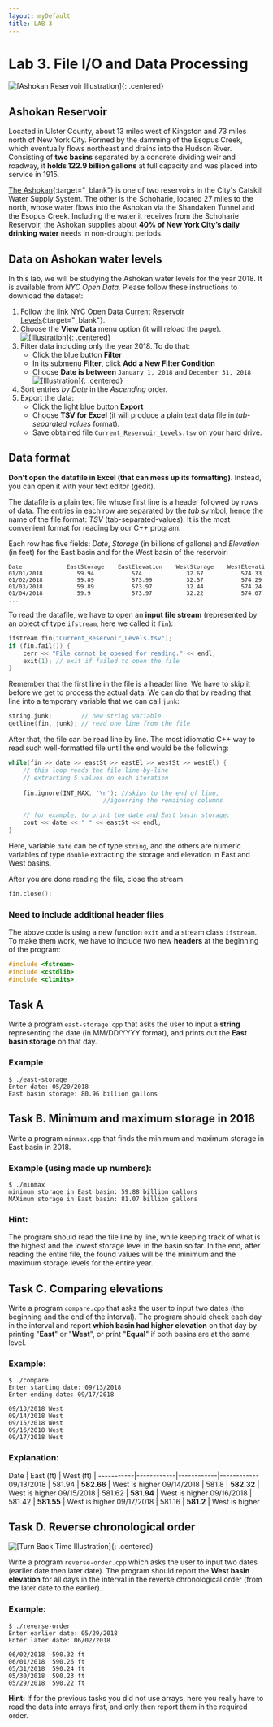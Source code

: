 ```yaml
---  
layout: myDefault  
title: LAB 3  
---      
```

# Lab 3. File I/O and Data Processing

![\[Ashokan Reservoir Illustration\]](https://i.imgur.com/u51pFWF.jpg){: .centered}

## Ashokan Reservoir

Located in Ulster County, about 13 miles west of Kingston and 73 miles north of New York City. 
Formed by the damming of the Esopus Creek, which eventually flows northeast and drains into the Hudson River. 
Consisting of **two basins** separated by a concrete dividing weir and roadway, it **holds 122.9 billion gallons** 
at full capacity and was placed into service in 1915.

[The Ashokan](http://www.nyc.gov/html/dep/html/watershed_protection/ashokan.shtml){:target="_blank"} is one of two reservoirs in the City's Catskill Water Supply System. 
The other is the Schoharie, located 27 miles to the north, whose water flows into the Ashokan via the Shandaken Tunnel and the Esopus Creek. 
Including the water it receives from the Schoharie Reservoir, the Ashokan supplies about **40% of New York City’s daily drinking water** needs in non-drought periods.

## Data on Ashokan water levels
In this lab, we will be studying the Ashokan water levels for the year 2018. It is available from *NYC Open Data*. 
Please follow these instructions to download the dataset:

1. Follow the link NYC Open Data [Current Reservoir Levels](https://data.cityofnewyork.us/Environment/Current-Reservoir-Levels/zkky-n5j3){:target="_blank"}.
1. Choose the **View Data** menu option (it will reload the page).
  ![\[Illustration\]](https://i.imgur.com/bj2uhhb.png){: .centered}
1. Filter data including only the year 2018. To do that:
    - Click the blue button **Filter**
    - In its submenu **Filter**, click **Add a New Filter Condition**
    - Choose **Date is between** `January 1, 2018` and `December 31, 2018`
  ![\[Illustration\]](./pic_0301.png){: .centered}
1. Sort entries *by Date* in the *Ascending* order.
1. Export the data:
    - Click the light blue button **Export**
    - Choose **TSV for Excel** (it will produce a plain text data file in *tab-separated values* format).
    - Save obtained file `Current_Reservoir_Levels.tsv` on your hard drive.

## Data format

**Don't open the datafile in Excel (that can mess up its formatting)**. Instead, you can open it with your text editor (gedit).

The datafile is a plain text file whose first line is a header followed by rows of data.
The entries in each row are separated by the *tab* symbol, hence the name of the file format: *TSV* (tab-separated-values).
It is the most convenient format for reading by our C++ program.

Each row has five fields: *Date*, *Storage* (in billions of gallons) and *Elevation* (in feet) for the East basin and for the West basin of the reservoir:

<pre style="font-size:80%;">
Date             EastStorage    EastElevation    WestStorage    WestElevation
01/01/2018          59.94           574             32.67           574.33
01/02/2018          59.89           573.99          32.57           574.29
01/03/2018          59.89           573.97          32.44           574.24
01/04/2018          59.9            573.97          32.22           574.07
...
</pre>

To read the datafile, we have to open an **input file stream** (represented by an object of type `ifstream`, here we called it `fin`):

```c++
ifstream fin("Current_Reservoir_Levels.tsv");
if (fin.fail()) {
    cerr << "File cannot be opened for reading." << endl;
    exit(1); // exit if failed to open the file
}
```

Remember that the first line in the file is a header line. We have to skip it before we get to process the actual data. 
We can do that by reading that line into a temporary variable that we can call `junk`:
```c++
string junk;        // new string variable
getline(fin, junk); // read one line from the file 
```
After that, the file can be read line by line. The most idiomatic C++ way to read such well-formatted file until the end would be the following:

```c++
while(fin >> date >> eastSt >> eastEl >> westSt >> westEl) { 
    // this loop reads the file line-by-line
    // extracting 5 values on each iteration 
    
    fin.ignore(INT_MAX, '\n'); //skips to the end of line, 
                          //ignorring the remaining columns 

    // for example, to print the date and East basin storage:
    cout << date << " " << eastSt << endl;
}
```
Here, variable `date` can be of type `string`, and the others are numeric variables of type `double`
extracting the storage and elevation in East and West basins.

After you are done reading the file, close the stream:
```c++
fin.close();
```
### Need to include additional header files
The above code is using a new function `exit` and a stream class `ifstream`. To make them work,
we have to include two new **headers** at the beginning of the program:

```c++
#include <fstream>
#include <cstdlib>
#include <climits>
```

## Task A

Write a program `east-storage.cpp` that asks the user to input a **string** representing the date (in MM/DD/YYYY format), 
and prints out the **East basin storage** on that day.

### Example
```
$ ./east-storage
Enter date: 05/20/2018
East basin storage: 80.96 billion gallons
```

## Task B. Minimum and maximum storage in 2018

Write a program `minmax.cpp` that finds the minimum and maximum storage in East basin in 2018.

### Example (using made up numbers):
```
$ ./minmax
minimum storage in East basin: 59.88 billion gallons
MAXimum storage in East basin: 81.07 billion gallons
```

### Hint: 
The program should read the file line by line, while keeping track of what is the highest and the lowest storage level in the basin so far.
In the end, after reading the entire file, the found values will be the minimum and the maximum storage levels for the entire year.

## Task C. Comparing elevations

Write a program `compare.cpp` that asks the user to input two dates (the beginning and the end of the interval).
The program should check each day in the interval and report **which basin had higher elevation** on that day
by printing "**East**" or "**West**", or print "**Equal**" if both basins are at the same level.

### Example:
```
$ ./compare
Enter starting date: 09/13/2018
Enter ending date: 09/17/2018

09/13/2018 West
09/14/2018 West
09/15/2018 West
09/16/2018 West
09/17/2018 West
```

### Explanation:

<style type="text/css">
table{border-collapse: collapse;}
th{ padding-left: 2em; padding-right:2em; border-bottom:1px solid #888; }
td{ padding-left: 2em; padding-right:2em }
</style>

Date       |  East (ft) | West (ft)  |
-----------|------------|------------|------------
09/13/2018 |   581.94   | **582.66** |  West is higher
09/14/2018 |   581.8    | **582.32** |  West is higher
09/15/2018 |   581.62   | **581.94** |  West is higher
09/16/2018 |   581.42	  | **581.55** |  West is higher
09/17/2018 |   581.16   | **581.2**  |  West is higher

## Task D. Reverse chronological order

![\[Turn Back Time Illustration\]](https://i.imgur.com/EBCioqG.jpg){: .centered}

Write a program `reverse-order.cpp` which asks the user to input two dates (earlier date then later date).
The program should report the **West basin elevation** for all days in the interval in the reverse chronological order (from the later date to the earlier).

### Example:
```
$ ./reverse-order
Enter earlier date: 05/29/2018
Enter later date: 06/02/2018 

06/02/2018  590.32 ft
06/01/2018  590.26 ft
05/31/2018  590.24 ft
05/30/2018  590.23 ft
05/29/2018  590.22 ft
```

**Hint:** If for the previous tasks you did not use arrays, here you really have to read the data into arrays first, and only then report them in the 
required order.

<br />


